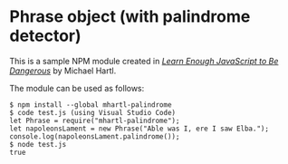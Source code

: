 # Phrase object (with palindrome detector)

This is a sample NPM module created in [_Learn Enough JavaScript to Be Dangerous_](https://www.learnenough.com/javascript-tutorial) by Michael Hartl.

The module can be used as follows:

```
$ npm install --global mhartl-palindrome
$ code test.js (using Visual Studio Code)
let Phrase = require("mhartl-palindrome");
let napoleonsLament = new Phrase("Able was I, ere I saw Elba.");
console.log(napoleonsLament.palindrome());
$ node test.js
true
```
